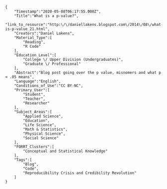 
    {
        "Timestamp":"2020-05-08T06:17:55.000Z",
        "Title":"What is a p-value?",
        "link_to_resource":"http:\/\/daniellakens.blogspot.com\/2014\/08\/what-is-p-value_21.html",
        "Creators":"Daniel Lakens",
        "Material_Type":[
            "Reading",
            "R Code"
        ],
        "Education_Level":[
            "College \/ Upper Division (Undergraduates)",
            "Graduate \/ Professional"
        ],
        "Abstract":"Blog post going over the p value, misnomers and what p < .05 means",
        "Language":"English",
        "Conditions_of_Use":"CC BY-NC",
        "Primary_User":[
            "Student",
            "Teacher",
            "Researcher"
        ],
        "Subject_Areas":[
            "Applied Science",
            "Education",
            "Life Science",
            "Math & Statistics",
            "Physical Science",
            "Social Science"
        ],
        "FORRT_Clusters":[
            "Conceptual and Statistical Knowledge"
        ],
        "Tags":[
            "Blog",
            "Code",
            "Reproducibility Crisis and Credibility Revolution"
        ]
    }
